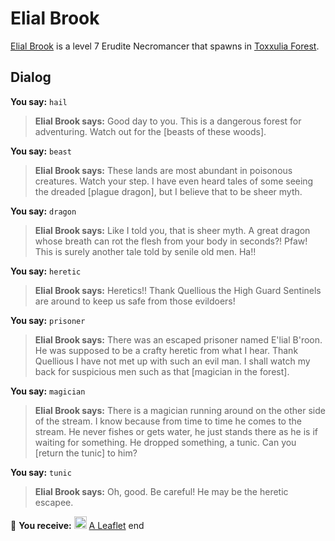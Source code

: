 # Elial Brook



[Elial Brook](/npc/38061) is a level 7 Erudite Necromancer that spawns in [Toxxulia Forest](/zone/38).



## Dialog

**You say:** `hail`



>**Elial Brook says:** Good day to you. This is a dangerous forest for adventuring. Watch out for the [beasts of these woods].

**You say:** `beast`



>**Elial Brook says:** These lands are most abundant in poisonous creatures. Watch your step. I have even heard tales of some seeing the dreaded [plague dragon], but I believe that to be sheer myth.

**You say:** `dragon`



>**Elial Brook says:** Like I told you, that is sheer myth. A great dragon whose breath can rot the flesh from your body in seconds?! Pfaw! This is surely another tale told by senile old men. Ha!!

**You say:** `heretic`



>**Elial Brook says:** Heretics!! Thank Quellious the High Guard Sentinels are around to keep us safe from those evildoers!


**You say:** `prisoner`



>**Elial Brook says:** There was an escaped prisoner named E'lial B'roon. He was supposed to be a crafty heretic from what I hear. Thank Quellious I have not met up with such an evil man. I shall watch my back for suspicious men such as that [magician in the forest].



**You say:** `magician`



>**Elial Brook says:** There is a magician running around on the other side of the stream.  I know because from time to time he comes to the stream.  He never fishes or gets water, he just stands there as he is if waiting for something.  He dropped something, a tunic.  Can you [return  the tunic] to him?



**You say:** `tunic`



>**Elial Brook says:** Oh, good.  Be careful!  He may be the heretic escapee.


 &#127873; **You receive:**  <img style="background:url(/static/icons/blank_slot.gif);width:20px;height:20px;" src="/static/icons/item_504.png" alt="" /> <a
                                href="/item/18830" data-url="18830" class="tooltip-link link">A Leaflet</a>
end